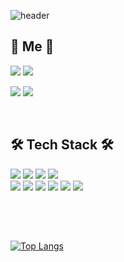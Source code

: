 ![header](https://capsule-render.vercel.app/api?type=waving&color=FFB3C7&height=300&section=header&text=Kim%20Seong%20Ae&fontSize=80&animation=twinkling&fontColor=1B1F24)


## 🍓 Me 🍓

 
<a href="https://www.instagram.com/tori_tole/"><img src="https://img.shields.io/badge/Instagram-E4405F?style=flat-square&logo=Instagram&logoColor=white"/></a>
<a href="https://www.facebook.com/abc4571998"><img src="https://img.shields.io/badge/Facebook-1877F2?style=flat-square&logo=Instagram&logoColor=white"/></a>
<br/>
 

<a href="mailto:abc4571998@naver.com"><img src="https://img.shields.io/badge/Naver Mail-03C75A?style=flat-square&logo=Naver&logoColor=white"/></a>
<a href="mailto:abc4571998@hanyang.ac.kr"><img src="https://img.shields.io/badge/Hanyang Gmail-EA4335?style=flat-square&logo=Gmail&logoColor=white"/></a>

<br />

## 🛠️ Tech Stack 🛠️
<img src="https://img.shields.io/badge/C++-00599C?style=flat-square&logo=C%2B%2B&logoColor=white"/></a>
<img src="https://img.shields.io/badge/Python-3776AB?style=flat-square&logo=Python&logoColor=white"/></a>
<img src="https://img.shields.io/badge/JavaScript-F7DF1E?style=flat-square&logo=JavaScript&logoColor=white"/></a>
<img src="https://img.shields.io/badge/Typescript-3178C6?style=flat-square&logo=Typescript&logoColor=white"/>
<br/>
<img src="https://img.shields.io/badge/HTML5-E34F26?style=flat-square&logo=HTML5&logoColor=white"/></a>
<img src="https://img.shields.io/badge/CSS3-1572B6?style=flat-square&logo=CSS3&logoColor=white"/></a>
<img src="https://img.shields.io/badge/React-61DAFB?style=flat-square&logo=React&logoColor=white"/></a>
<img src="https://img.shields.io/badge/Next.js-000000?style=flat-square&logo=Next.js&logoColor=white"></a>
<img src="https://img.shields.io/badge/styled components-DB7093?style=flat-square&logo=styled-components&logoColor=white"/>
<img src="https://img.shields.io/badge/Tailwind CSS-06B6D4?style=flat-square&logo=Tailwind CSS&logoColor=white"/>

<br/>
<br/>

##
[![Top Langs](https://github-readme-stats.vercel.app/api/top-langs/?username=abc4571998&layout=compact)](https://github.com/abc4571998/github-readme-stats)

<!--
**abc4571998/abc4571998** is a ✨ _special_ ✨ repository because its `README.md` (this file) appears on your GitHub profile.

Here are some ideas to get you started:

- 🔭 I’m currently working on ...
- 🌱 I’m currently learning ...
- 👯 I’m looking to collaborate on ...
- 🤔 I’m looking for help with ...
- 💬 Ask me about ...
- 📫 How to reach me: ...
- 😄 Pronouns: ...
- ⚡ Fun fact: ...
-->
